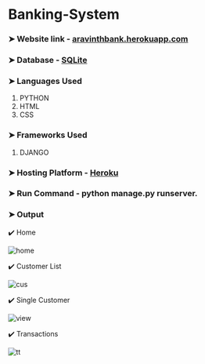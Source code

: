 # Banking-System

### **➤ Website link** - [aravinthbank.herokuapp.com](https://aravinthbank.herokuapp.com/)

### **➤ Database** - [SQLite](https://www.sqlite.org/index.html)

### ➤ Languages Used

1. PYTHON
2. HTML
3. CSS

### ➤ Frameworks Used 

1. DJANGO

### ➤ Hosting Platform - [Heroku](https://www.heroku.com/)
 
### ➤ Run Command - python manage.py runserver.


### ➤ Output

✔️ Home 

![home](https://user-images.githubusercontent.com/79074310/124332920-5e6f1f80-dbb0-11eb-87e6-24d513cf3dcc.JPG)

✔️ Customer List

![cus](https://user-images.githubusercontent.com/79074310/124332940-6dee6880-dbb0-11eb-9f1c-d960f720e80a.JPG)

✔️ Single Customer

![view](https://user-images.githubusercontent.com/79074310/124332966-8068a200-dbb0-11eb-8106-2dd9859c7d3d.JPG)

✔️ Transactions

![tt](https://user-images.githubusercontent.com/79074310/124332979-89f20a00-dbb0-11eb-9d9c-b4fd0452eba8.JPG)


